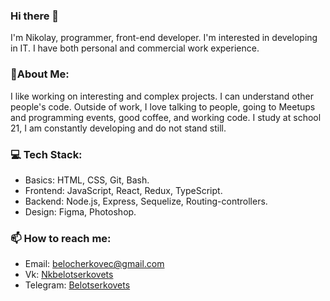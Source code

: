 ### Hi there 👋
I'm Nikolay, programmer, front-end developer. I'm interested in developing in IT. I have both personal and commercial work experience.

### 🌟About Me:
I like working on interesting and complex projects. I can understand other people's code. Outside of work, I love talking to people, going to Meetups and programming events, good coffee, and working code. I study at school 21, I am constantly developing and do not stand still.

### 💻 Tech Stack:
* Basics: HTML, CSS, Git, Bash.
* Frontend: JavaScript, React, Redux, TypeScript.
* Backend: Node.js, Express, Sequelize, Routing-controllers.
* Design: Figma, Photoshop.

### 📫 How to reach me:
* Email: belocherkovec@gmail.com
* Vk: [Nkbelotserkovets](https://vk.com/nkbelotserkovets)
* Telegram: [Belotserkovets](https://t.me/Belotserkovets)
<!--
**Belocherkovec/Belocherkovec** is a ✨ _special_ ✨ repository because its `README.md` (this file) appears on your GitHub profile.

Here are some ideas to get you started:

- 🔭 I’m currently working on ...
- 🌱 I’m currently learning ...
- 👯 I’m looking to collaborate on ...
- 🤔 I’m looking for help with ...
- 💬 Ask me about ...
- 📫 How to reach me: ...
- 😄 Pronouns: ...
- ⚡ Fun fact: ...
-->
